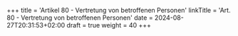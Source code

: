 +++
title = 'Artikel 80 - Vertretung von betroffenen Personen'
linkTitle = 'Art. 80 - Vertretung von betroffenen Personen'
date = 2024-08-27T20:31:53+02:00
draft = true
weight = 40
+++
